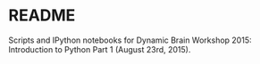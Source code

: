 # README

Scripts and IPython notebooks for Dynamic Brain Workshop 2015: Introduction to Python Part 1 (August 23rd, 2015).
